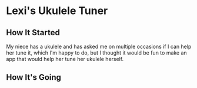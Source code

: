 # Lexi's Ukulele Tuner

## How It Started
My niece has a ukulele and has asked me on multiple occasions if I can help her tune it, which I'm happy to do, but I thought it would be fun to make an app that would help her tune her ukulele herself.

## How It's Going
